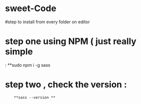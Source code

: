 # sweet-Code

#step to install from every folder on editor 

# step one using NPM ( just really simple 
:      **sudo npm i -g sass 

# step two , check the version : 
        **sass --version **
